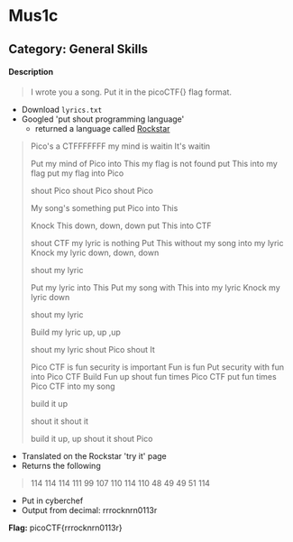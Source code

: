 # Mus1c
## Category: General Skills

#### Description
> I wrote you a song. Put it in the picoCTF{} flag format.
 * Download `lyrics.txt`
 * Googled 'put shout programming language'
   * returned a language called [Rockstar](https://codewithrockstar.com/)

> Pico's a CTFFFFFFF
> my mind is waitin
> It's waitin
> 
> Put my mind of Pico into This
> my flag is not found
> put This into my flag
> put my flag into Pico
> 
> 
> shout Pico
> shout Pico
> shout Pico
> 
> My song's something
> put Pico into This
> 
> Knock This down, down, down
> put This into CTF
> 
> shout CTF
> my lyric is nothing
> Put This without my song into my lyric
> Knock my lyric down, down, down
> 
> shout my lyric
> 
> Put my lyric into This
> Put my song with This into my lyric
> Knock my lyric down
> 
> shout my lyric
> 
> Build my lyric up, up ,up
> 
> shout my lyric
> shout Pico
> shout It
> 
> Pico CTF is fun
> security is important
> Fun is fun
> Put security with fun into Pico CTF
> Build Fun up
> shout fun times Pico CTF
> put fun times Pico CTF into my song
> 
> build it up
> 
> shout it
> shout it
> 
> build it up, up
> shout it
> shout Pico

* Translated on the Rockstar 'try it' page
* Returns the following

> 114
> 114
> 114
> 111
> 99
> 107
> 110
> 114
> 110
> 48
> 49
> 49
> 51
> 114

* Put in cyberchef
* Output from decimal: rrrocknrn0113r

__Flag:__ picoCTF{rrrocknrn0113r}

